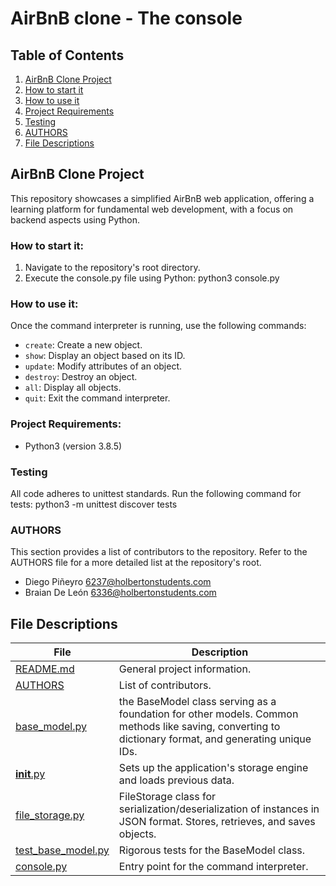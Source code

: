 # AirBnB clone - The console

## Table of Contents
1. [AirBnB Clone Project](#airbnb-clone-project)
2. [How to start it](#how-to-start-it)
3. [How to use it](#how-to-use-it)
4. [Project Requirements](#project-requirements)
5. [Testing](#testing)
6. [AUTHORS](#authors)
7. [File Descriptions](#file-descriptions)

## AirBnB Clone Project

This repository showcases a simplified AirBnB web application, offering a learning platform for fundamental web development, with a focus on backend aspects using Python.

### How to start it:

1. Navigate to the repository's root directory.
2. Execute the console.py file using Python: python3 console.py

### How to use it:

Once the command interpreter is running, use the following commands:
- `create`: Create a new object.
- `show`: Display an object based on its ID.
- `update`: Modify attributes of an object.
- `destroy`: Destroy an object.
- `all`: Display all objects.
- `quit`: Exit the command interpreter.


### Project Requirements:

- Python3 (version 3.8.5)

### Testing

All code adheres to unittest standards. Run the following command for tests: python3 -m unittest discover tests

### AUTHORS

This section provides a list of contributors to the repository. Refer to the AUTHORS file for a more detailed list at the repository's root.

- Diego Piñeyro <6237@holbertonstudents.com>
- Braian De León <6336@holbertonstudents.com>

## File Descriptions

|File|Description|
|---|---|
|[README.md](https://github.com/Diego29012/holbertonschool-AirBnB_clone/blob/main/README.md)|General project information.|
|[AUTHORS](https://github.com/Diego29012/holbertonschool-AirBnB_clone/blob/main/AUTHORS)|List of contributors.|
|[base_model.py](https://github.com/Diego29012/holbertonschool-AirBnB_clone/blob/main/models/base_model.py) |the BaseModel class serving as a foundation for other models. Common methods like saving, converting to dictionary format, and generating unique IDs. |
|[__init__.py](https://github.com/Diego29012/holbertonschool-AirBnB_clone/blob/main/models/engine/__init__.py)|Sets up the application's storage engine and loads previous data.|
|[file_storage.py](https://github.com/Diego29012/holbertonschool-AirBnB_clone/blob/main/models/engine/file_storage.py)|FileStorage class for serialization/deserialization of instances in JSON format. Stores, retrieves, and saves objects.|
|[test_base_model.py](https://github.com/Diego29012/holbertonschool-AirBnB_clone/blob/main/tests/test_models/test_base_model.py)|Rigorous tests for the BaseModel class.|
|[console.py](https://github.com/Diego29012/holbertonschool-AirBnB_clone/blob/main/console.py)|Entry point for the command interpreter.|
